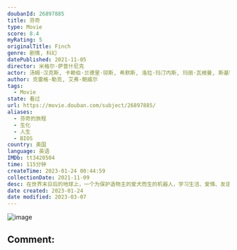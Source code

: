 ```yaml
---
doubanId: 26897885
title: 芬奇
type: Movie
score: 8.4
myRating: 5
originalTitle: Finch
genre: 剧情, 科幻
datePublished: 2021-11-05
director: 米格尔·萨普什尼克
actor: 汤姆·汉克斯, 卡赖伯·兰德里·琼斯, 希默斯, 洛拉·玛汀内斯, 玛丽·瓦根曼, 斯基特·乌尔里奇, 萨米拉·威利
author: 克雷格·勒克, 艾弗·鲍威尔
tags:
  - Movie
state: 看过
url: https://movie.douban.com/subject/26897885/
aliases:
  - 芬奇的旅程
  - 生化
  - 人生
  - BIOS
country: 美国
language: 英语
IMDb: tt3420504
time: 115分钟
createTime: 2023-01-24 00:44:59
collectionDate: 2021-11-09
desc: 在世界末日后的地球上，一个为保护造物主的爱犬而生的机器人，学习生活、爱情、友谊以及作为人类意味着什么。
date created: 2023-01-24
date modified: 2023-03-07
---
```


![image](p2721066869.jpg)

Comment:
---
